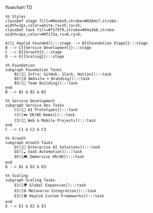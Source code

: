 flowchart TD

    %% Styles
    classDef stage fill=#0ea5e9,stroke=#0284c7,stroke-width=2px,color=white,rx=15,ry=15;
    classDef task fill=#f1f5f9,stroke=#94a3b8,stroke-width=1px,color=#0f172a,rx=8,ry=8;

    A([🚀 HayCod Founded]):::stage --> B{{Foundation Stage}}:::stage
    B --> C{{Service Development}}:::stage
    C --> D{{Growth}}:::stage
    D --> E{{Scaling}}:::stage

    %% Foundation
    subgraph Foundation Tasks
        B1([🔧 Infra: GitHub, Slack, Notion]):::task
        B2([🌐 Website + Branding]):::task
        B3([👥 Team Building]):::task
    end
    B --> B1 & B2 & B3

    %% Service Development
    subgraph Service Dev Tasks
        C1([🤖 AI Prototypes]):::task
        C2([🕶 VR/AR Demos]):::task
        C3([📱 Web & Mobile Projects]):::task
    end
    C --> C1 & C2 & C3

    %% Growth
    subgraph Growth Tasks
        D1([🏢 Enterprise AI Solutions]):::task
        D2([☁️ SaaS Automation]):::task
        D3([🎮 Immersive VR/AR]):::task
    end
    D --> D1 & D2 & D3

    %% Scaling
    subgraph Scaling Tasks
        E1([🌍 Global Expansion]):::task
        E2([🌐 Metaverse Integration]):::task
        E3([🛠 HayCod Custom Frameworks]):::task
    end
    E --> E1 & E2 & E3

